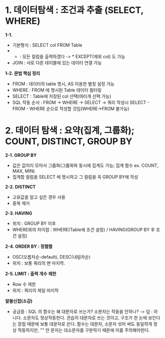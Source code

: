 # 1. 데이터탐색 : 조건과 추출 (SELECT, WHERE)
**1-1.**
- 기본형식 : SELECT col FROM Table
- * : 모든 컬럼을 출력하겠다 -> * EXCEPT(제외 col) 도 가능
- JOIN : 서로 다른 테이블에 있는 데이터 연결 가능

**1-2. 문법 핵심 정리**
- FROM : 데이터의 table 명시, AS 이용한 별칭 설정 가능
- WHERE : FROM 에 명시된 Table 데이터 필터링
- SELECT : Table에 저장된 col 선택(여러개 선택 가능)
- SQL 작동 순서 : FROM -> WHERE -> SELECT
    -> 쿼리 작성시 SELECT - FROM - WHERE 순으로 작성할 것임(WHERE->FROM 불가능)

# 2. 데이터 탐색 : 요약(집계, 그룹화); COUNT, DISTINCT, GROUP BY
**2-1. GROUP BY**
- 값은 값끼리 모아서 그룹화(그룹화와 동시에 집계도 가능; 집계 함수 ex. COUNT, MAX, MIN)
- 집계할 컬럼을 SELECT 에 명시하고 그 컬럼을 꼭 GROUP BY에 작성

**2-2. DISTINCT** 
- 고유값을 알고 싶은 경우 사용
- 중복 제거

**2-3. HAVING**
- 위치 : GROUP BY 이후
- WHERE와의 차이점 : WHERE(Table에 조건 설정) / HAVING(GROUP BY 후 조건 설정)

**2-4. ORDER BY : 정렬렬**
- OSC(오름차순-default), DESC(내림차순)
- 위치 : 보통 쿼리의 맨 마지막.

**2-5. LIMIT : 출력 개수 제한**
- Row 수 제한
- 위치 : 쿼리의 제일 마지막

**알쓸신잡(소감)**
- 궁금증 : SQL 의 함수는 왜 대문자로 쓰는가? 소문자는 작동을 안하나?
    -> 답 : 아니다. 소문자도 정상작동한다. 관습이 대문자로 쓰는 것이고, 구조가 한 눈에 보인다는 장점 때문에 보통 대문자로 쓴다. 함수는 대문자, 소문자 섞어 써도 동일하게 정상 작동하지만, "" 안 문자는 대소문자를 구분하기 때문에 이를 주의해야한다.
